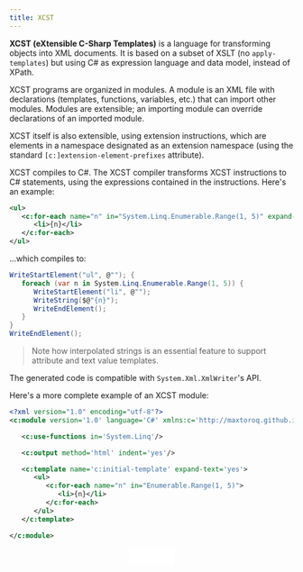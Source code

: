 ```yaml
---
title: XCST
---
```


**XCST (eXtensible C-Sharp Templates)** is a language for transforming objects into XML documents. It is based on a subset of XSLT (no `apply-templates`) but using C# as expression language and data model, instead of XPath.

XCST programs are organized in modules. A module is an XML file with declarations (templates, functions, variables, etc.) that can import other modules. Modules are extensible; an importing module can override declarations of an imported module.

XCST itself is also extensible, using extension instructions, which are elements in a namespace designated as an extension namespace (using the standard `[c:]extension-element-prefixes` attribute).

XCST compiles to C#. The XCST compiler transforms XCST instructions to C# statements, using the expressions contained in the instructions. Here's an example:

```xml
<ul>
   <c:for-each name="n" in="System.Linq.Enumerable.Range(1, 5)" expand-text="yes">
      <li>{n}</li>
   </c:for-each>
</ul>
```

...which compiles to:

```csharp
WriteStartElement("ul", @""); {
   foreach (var n in System.Linq.Enumerable.Range(1, 5)) {
      WriteStartElement("li", @"");
      WriteString($@"{n}");
      WriteEndElement();
   }
}
WriteEndElement();
```

> Note how interpolated strings is an essential feature to support attribute and text value templates.

The generated code is compatible with `System.Xml.XmlWriter`'s API.

Here's a more complete example of an XCST module:

```xml
<?xml version="1.0" encoding="utf-8"?>
<c:module version='1.0' language='C#' xmlns:c='http://maxtoroq.github.io/XCST'>

   <c:use-functions in='System.Linq'/>

   <c:output method='html' indent='yes'/>

   <c:template name='c:initial-template' expand-text='yes'>
      <ul>
         <c:for-each name="n" in="Enumerable.Range(1, 5)">
            <li>{n}</li>
         </c:for-each>
      </ul>
   </c:template>

</c:module>
```

<div style="text-align: center">
   <iframe src="/github-btn.html?user={{site.github.owner_name}}&repo=XCST&type=star&size=large" frameborder="0" scrolling="0" width="80px" height="30px"></iframe>
</div>